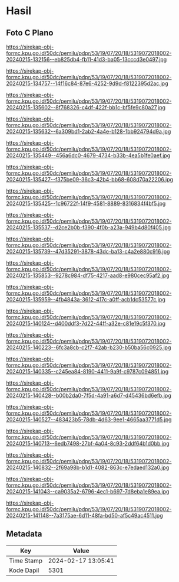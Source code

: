 # Hasil

## Foto C Plano

https://sirekap-obj-formc.kpu.go.id/50dc/pemilu/pdpr/53/19/07/20/18/5319072018002-20240215-132156--eb825db4-fb11-41d3-ba05-13cccd3e0497.jpg

https://sirekap-obj-formc.kpu.go.id/50dc/pemilu/pdpr/53/19/07/20/18/5319072018002-20240215-134757--14f16c84-87e6-4252-9d9d-f8122395d2ac.jpg

https://sirekap-obj-formc.kpu.go.id/50dc/pemilu/pdpr/53/19/07/20/18/5319072018002-20240215-135602--8f768326-c4df-422f-bb1c-bf5fe9c80a27.jpg

https://sirekap-obj-formc.kpu.go.id/50dc/pemilu/pdpr/53/19/07/20/18/5319072018002-20240215-135632--6a309bd1-2ab2-4a4e-b128-1bb924794d9a.jpg

https://sirekap-obj-formc.kpu.go.id/50dc/pemilu/pdpr/53/19/07/20/18/5319072018002-20240215-135449--456a6dc0-4679-4734-b33b-4ea5b1fe0aef.jpg

https://sirekap-obj-formc.kpu.go.id/50dc/pemilu/pdpr/53/19/07/20/18/5319072018002-20240215-135427--f375be09-36c3-42b4-bb68-608d70a22206.jpg

https://sirekap-obj-formc.kpu.go.id/50dc/pemilu/pdpr/53/19/07/20/18/5319072018002-20240215-135425--1c96722f-14f9-4581-8889-8316834f4bf5.jpg

https://sirekap-obj-formc.kpu.go.id/50dc/pemilu/pdpr/53/19/07/20/18/5319072018002-20240215-135537--d2ce2b0b-f390-4f0b-a23a-949b4d80f405.jpg

https://sirekap-obj-formc.kpu.go.id/50dc/pemilu/pdpr/53/19/07/20/18/5319072018002-20240215-135739--47d35291-3878-43dc-ba13-c4a2e880c916.jpg

https://sirekap-obj-formc.kpu.go.id/50dc/pemilu/pdpr/53/19/07/20/18/5319072018002-20240215-135853--9278c984-df75-4217-aad8-e980cec95af2.jpg

https://sirekap-obj-formc.kpu.go.id/50dc/pemilu/pdpr/53/19/07/20/18/5319072018002-20240215-135959--4fb4843a-3612-417c-a0ff-acb1dc53577c.jpg

https://sirekap-obj-formc.kpu.go.id/50dc/pemilu/pdpr/53/19/07/20/18/5319072018002-20240215-140124--d400ddf3-7d22-44ff-a32e-c81e19c5f370.jpg

https://sirekap-obj-formc.kpu.go.id/50dc/pemilu/pdpr/53/19/07/20/18/5319072018002-20240215-140223--6fc3a8cb-c2f7-42ab-b230-b50ba56c0925.jpg

https://sirekap-obj-formc.kpu.go.id/50dc/pemilu/pdpr/53/19/07/20/18/5319072018002-20240215-140335--c245ea84-8190-4411-9a9f-c9787c094851.jpg

https://sirekap-obj-formc.kpu.go.id/50dc/pemilu/pdpr/53/19/07/20/18/5319072018002-20240215-140428--b00b2da0-7f5d-4a91-a6d7-d45436bd6efb.jpg

https://sirekap-obj-formc.kpu.go.id/50dc/pemilu/pdpr/53/19/07/20/18/5319072018002-20240215-140527--483423b5-78db-4d63-9ee1-4665aa3771d5.jpg

https://sirekap-obj-formc.kpu.go.id/50dc/pemilu/pdpr/53/19/07/20/18/5319072018002-20240215-140713--6edb7498-27bf-4a04-8c93-2ddf64b1d0bb.jpg

https://sirekap-obj-formc.kpu.go.id/50dc/pemilu/pdpr/53/19/07/20/18/5319072018002-20240215-140832--2f69a98b-b1d1-4082-863c-e7edaed132a0.jpg

https://sirekap-obj-formc.kpu.go.id/50dc/pemilu/pdpr/53/19/07/20/18/5319072018002-20240215-141043--ca9035a2-6796-4ec1-b697-7d8eba1e89ea.jpg

https://sirekap-obj-formc.kpu.go.id/50dc/pemilu/pdpr/53/19/07/20/18/5319072018002-20240215-141148--7a3175ae-6d11-48fa-bd50-af5c49ac4511.jpg


## Metadata

| Key        | Value               |
| ---------- | ------------------- |
| Time Stamp | 2024-02-17 13:05:41 |
| Kode Dapil | 5301                |



